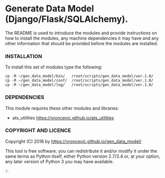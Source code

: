 # Generate Data Model (Django/Flask/SQLAlchemy).

The README is used to introduce the modules and provide instructions on
how to install the modules, any machine dependencies it may have and any
other information that should be provided before the modules are installed.

### INSTALLATION

To install this set of modules type the following:

```
cp -R ~/gen_data_model/bin/   /root/scripts/gen_data_model/ver.1.0/
cp -R ~/gen_data_model/conf/  /root/scripts/gen_data_model/ver.1.0/
cp -R ~/gen_data_model/log/   /root/scripts/gen_data_model/ver.1.0/
```

### DEPENDENCIES

This module requires these other modules and libraries:

* ats_utilities https://vroncevic.github.io/ats_utilities

### COPYRIGHT AND LICENCE

Copyright (C) 2018 by https://vroncevic.github.io/gen_data_model/

This tool is free software; you can redistribute it and/or modify
it under the same terms as Python itself, either Python version 2.7/3.4 or,
at your option, any later version of Python 3 you may have available.

:sparkles:

